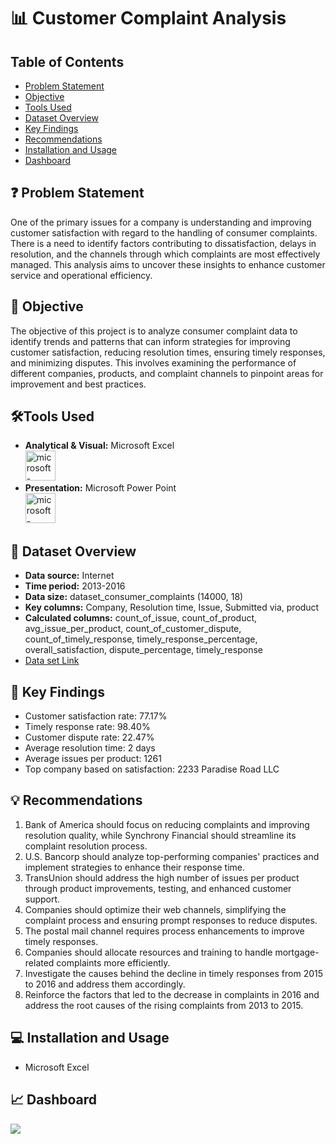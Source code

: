 # 📊 Customer Complaint Analysis

## Table of Contents
- [Problem Statement](#problem-statement)
- [Objective](#objective)
- [Tools Used](#tools-used)
- [Dataset Overview](#dataset-overview)
- [Key Findings](#key-findings)
- [Recommendations](#recommendations)
- [Installation and Usage](#installation-and-usage)
- [Dashboard](#dashboard)


## ❓ Problem Statement
One of the primary issues for a company is understanding and improving customer satisfaction with regard to the handling of consumer complaints. There is a need to identify factors contributing to dissatisfaction, delays in resolution, and the channels through which complaints are most effectively managed. This analysis aims to uncover these insights to enhance customer service and operational efficiency.

## 🎯 Objective
The objective of this project is to analyze consumer complaint data to identify trends and patterns that can inform strategies for improving customer satisfaction, reducing resolution times, ensuring timely responses, and minimizing disputes. This involves examining the performance of different companies, products, and complaint channels to pinpoint areas for improvement and best practices.

## 🛠️Tools Used
- **Analytical & Visual:**  Microsoft Excel\
  <img width="48" height="48" src="https://img.icons8.com/color/96/microsoft-excel-2019--v1.png" alt="microsoft-excel-2019--v1"/>
- **Presentation:** Microsoft Power Point\
  <img width="48" height="48" src="https://img.icons8.com/fluency/96/microsoft-powerpoint-2019.png" alt="microsoft-powerpoint-2019"/>

## 📅 Dataset Overview
- **Data source:** Internet
- **Time period:** 2013-2016
- **Data size:** dataset_consumer_complaints (14000, 18)
- **Key columns:** Company, Resolution time, Issue, Submitted via, product
- **Calculated columns:** count_of_issue, count_of_product, avg_issue_per_product, count_of_customer_dispute, count_of_timely_response, timely_response_percentage, overall_satisfaction, dispute_percentage, timely_response
- [Data set Link]([https://github.com/amanat-mahmud/sales_analysis/blob/main/dataset_superstore.xls](https://github.com/amanat-mahmud/customer_complaint_analysis/blob/main/customer_complaint_dashboard.XLSX))

## 🔎 Key Findings
- Customer satisfaction rate: 77.17%
- Timely response rate: 98.40%
- Customer dispute rate: 22.47%
- Average resolution time: 2 days
- Average issues per product: 1261
- Top company based on satisfaction: 2233 Paradise Road LLC

## 💡 Recommendations
1. Bank of America should focus on reducing complaints and improving resolution quality, while Synchrony Financial should streamline its complaint resolution process.
2. U.S. Bancorp should analyze top-performing companies' practices and implement strategies to enhance their response time.
3. TransUnion should address the high number of issues per product through product improvements, testing, and enhanced customer support.
4. Companies should optimize their web channels, simplifying the complaint process and ensuring prompt responses to reduce disputes.
5. The postal mail channel requires process enhancements to improve timely responses.
6. Companies should allocate resources and training to handle mortgage-related complaints more efficiently.
7. Investigate the causes behind the decline in timely responses from 2015 to 2016 and address them accordingly.
8. Reinforce the factors that led to the decrease in complaints in 2016 and address the root causes of the rising complaints from 2013 to 2015.

## 💻 Installation and Usage
- Microsoft Excel

## 📈 Dashboard
<img src="https://github.com/amanat-mahmud/customer_complaint_dashboard/blob/main/dashboard_ss.png">
